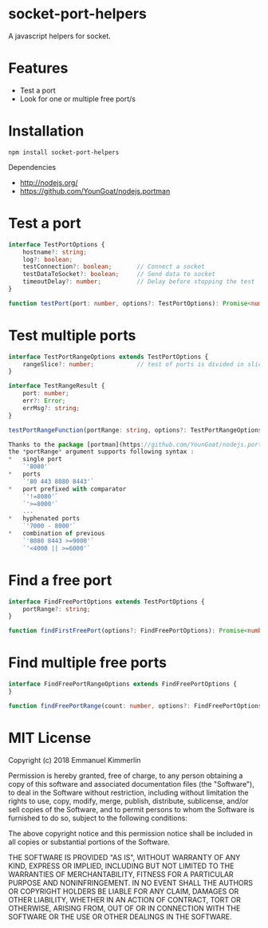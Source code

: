# socket-port-helpers
A javascript helpers for socket.

# Features
* Test a port
* Look for one or multiple free port/s

# Installation
```Batchfile
npm install socket-port-helpers
```

Dependencies
* http://nodejs.org/
* https://github.com/YounGoat/nodejs.portman

# Test a port

```ts
interface TestPortOptions {
    hostname?: string;
    log?: boolean;
    testConnection?: boolean;       // Connect a socket
    testDataToSocket?: boolean;     // Send data to socket
    timeoutDelay?: number;          // Delay before stopping the test
}

function testPort(port: number, options?: TestPortOptions): Promise<number>;
```

# Test multiple ports

```ts
interface TestPortRangeOptions extends TestPortOptions {
    rangeSlice?: number;            // test of ports is divided in slice
}

interface TestRangeResult {
    port: number;
    err?: Error;
    errMsg?: string;
}

testPortRangeFunction(portRange: string, options?: TestPortRangeOptions): Promise<TestRangeResult[];

Thanks to the package [portman](https://github.com/YounGoat/nodejs.portman#portmanportrange),
the *portRange* argument supports following syntax :
*   single port  
    `'8080'`
*   ports  
    `'80 443 8080 8443'`
*   port prefixed with comparator  
    `'!=8080'`  
    `'>=8000'`  
    ...  
*   hyphenated ports  
    `'7000 - 8000'`
*   combination of previous  
    `'8080 8443 >=9000'`  
    `'<4000 || >=6000'`  

```

# Find a free port

```ts
interface FindFreePortOptions extends TestPortOptions {
    portRange?: string;
}

function findFirstFreePort(options?: FindFreePortOptions): Promise<number>;
```

# Find multiple free ports

```ts
interface FindFreePortRangeOptions extends FindFreePortOptions {
}

function findFreePortRange(count: number, options?: FindFreePortOptions): Promise<number[]>;
```

# MIT License

Copyright (c) 2018 Emmanuel Kimmerlin

Permission is hereby granted, free of charge, to any person obtaining a copy of this software and associated documentation files (the "Software"), to deal in the Software without restriction, including without limitation the rights to use, copy, modify, merge, publish, distribute, sublicense, and/or sell copies of the Software, and to permit persons to whom the Software is furnished to do so, subject to the following conditions:

The above copyright notice and this permission notice shall be included in all copies or substantial portions of the Software.

THE SOFTWARE IS PROVIDED "AS IS", WITHOUT WARRANTY OF ANY KIND, EXPRESS OR IMPLIED, INCLUDING BUT NOT LIMITED TO THE WARRANTIES OF MERCHANTABILITY, FITNESS FOR A PARTICULAR PURPOSE AND NONINFRINGEMENT. IN NO EVENT SHALL THE AUTHORS OR COPYRIGHT HOLDERS BE LIABLE FOR ANY CLAIM, DAMAGES OR OTHER LIABILITY, WHETHER IN AN ACTION OF CONTRACT, TORT OR OTHERWISE, ARISING FROM, OUT OF OR IN CONNECTION WITH THE SOFTWARE OR THE USE OR OTHER DEALINGS IN THE SOFTWARE.